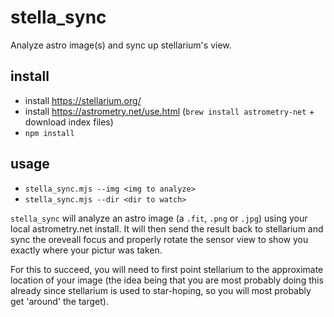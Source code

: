# stella_sync

Analyze astro image(s) and sync up stellarium's view.

install
---

- install https://stellarium.org/
- install https://astrometry.net/use.html (`brew install astrometry-net` + download index files)
- `npm install`

usage
---
- `stella_sync.mjs --img <img to analyze>`
- `stella_sync.mjs --dir <dir to watch>`

`stella_sync` will analyze an astro image (a `.fit`, `.png` or `.jpg`) using your local astrometry.net install. It will then send the result back to stellarium and sync the oreveall focus and properly rotate the sensor view to show you exactly where your pictur was taken.

For this to succeed, you will need to first point stellarium to the approximate location of your image (the idea being that you are most probably doing this already since stellarium is used to star-hoping, so you will most probably get 'around' the target).
